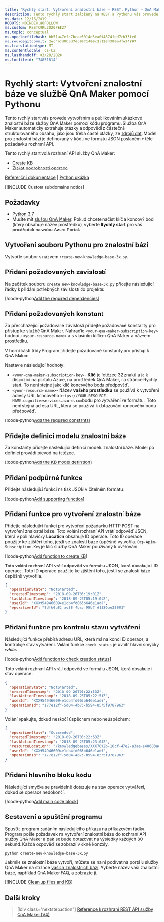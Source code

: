 ```yaml
---
title: 'Rychlý start: Vytvoření znalostní báze – REST, Python – QnA Maker'
description: Tento rychlý start založený na REST a Pythonu vás provede procesem vytvoření ukázkové znalostní báze služby QnA Maker prostřednictvím kódu programu. Tato znalostní báze se zobrazí na řídicím panelu Azure účtu rozhraní API služeb Cognitive Services.
ms.date: 12/16/2019
ROBOTS: NOINDEX,NOFOLLOW
ms.custom: RESTCURL2020FEB27
ms.topic: conceptual
ms.openlocfilehash: bb51a47efc7bcae5014d5ea004674fed7cb33fe0
ms.sourcegitcommit: 2ec4b3d0bad7dc0071400c2a2264399e4fe34897
ms.translationtype: MT
ms.contentlocale: cs-CZ
ms.lasthandoff: 03/28/2020
ms.locfileid: "78851814"
---
```

# <a name="quickstart-create-a-knowledge-base-in-qna-maker-using-python"></a>Rychlý start: Vytvoření znalostní báze ve službě QnA Maker pomocí Pythonu

Tento rychlý start vás provede vytvořením a publikováním ukázkové znalostní báze služby QnA Maker pomocí kódu programu. Služba QnA Maker automaticky extrahuje otázky a odpovědi z částečně strukturovaného obsahu, jako jsou třeba časté otázky, ze [zdrojů dat](../Concepts/knowledge-base.md). Model pro znalostní bázi je definovaný v kódu ve formátu JSON poslaném v těle požadavku rozhraní API.

Tento rychlý start volá rozhraní API služby QnA Maker:
* [Create KB](https://docs.microsoft.com/rest/api/cognitiveservices/qnamaker/knowledgebase/create)
* [Získat podrobnosti operace](https://docs.microsoft.com/rest/api/cognitiveservices/qnamaker/operations/getdetails)

[Referenční dokumentace](https://docs.microsoft.com/rest/api/cognitiveservices/qnamaker/knowledgebase) | [Python ukázka](https://github.com/Azure-Samples/cognitive-services-qnamaker-python/blob/master/documentation-samples/quickstarts/create-knowledge-base/create-new-knowledge-base-3x.py)

[!INCLUDE [Custom subdomains notice](../../../../includes/cognitive-services-custom-subdomains-note.md)]

## <a name="prerequisites"></a>Požadavky

* [Python 3.7](https://www.python.org/downloads/)
* Musíte mít [službu QnA Maker](../How-To/set-up-qnamaker-service-azure.md). Pokud chcete načíst klíč a koncový bod (který obsahuje název prostředku), vyberte **Rychlý start** pro váš prostředek na webu Azure Portal.

## <a name="create-a-knowledge-base-python-file"></a>Vytvoření souboru Pythonu pro znalostní bázi

Vytvořte soubor s názvem `create-new-knowledge-base-3x.py`.

## <a name="add-the-required-dependencies"></a>Přidání požadovaných závislostí

Na začátek souboru `create-new-knowledge-base-3x.py` přidejte následující řádky k přidání potřebných závislostí do projektu:

[!code-python[Add the required dependencies](~/samples-qnamaker-python/documentation-samples/quickstarts/create-knowledge-base/create-new-knowledge-base-3x.py?range=1-1 "Add the required dependencies")]

## <a name="add-the-required-constants"></a>Přidání požadovaných konstant
Za předcházející požadované závislosti přidejte požadované konstanty pro přístup ke službě QnA Maker. Nahraďte `<your-qna-maker-subscription-key>` hodnotu `<your-resource-name>` a s vlastním klíčem QnA Maker a názvem prostředku.

V horní části třídy Program přidejte požadované konstanty pro přístup k QnA Maker.

Nastavte následující hodnoty:

* `<your-qna-maker-subscription-key>`- **Klíč** je řetězec 32 znaků a je k dispozici na portálu Azure, na prostředek QnA Maker, na stránce Rychlý start. To není stejné jako klíč koncového bodu předpověď.
* `<your-resource-name>`- Název **vašeho prostředku** se používá k vytvoření adresy URL koncového `https://YOUR-RESOURCE-NAME.cognitiveservices.azure.com`bodu pro vytváření ve formátu . Toto není stejná adresa URL, která se používá k dotazování koncového bodu předpověď.

[!code-python[Add the required constants](~/samples-qnamaker-python/documentation-samples/quickstarts/create-knowledge-base/create-new-knowledge-base-3x.py?range=5-13 "Add the required constants")]

## <a name="add-the-kb-model-definition"></a>Přidejte definici modelu znalostní báze

Za konstanty přidejte následující definici modelu znalostní báze. Model po definici provádí převod na řetězec.

[!code-python[Add the KB model definition](~/samples-qnamaker-python/documentation-samples/quickstarts/create-knowledge-base/create-new-knowledge-base-3x.py?range=15-41 "Add the KB model definition")]

## <a name="add-supporting-function"></a>Přidání podpůrné funkce

Přidejte následující funkci na tisk JSON v čitelném formátu:

[!code-python[Add supporting function](~/samples-qnamaker-python/documentation-samples/quickstarts/create-knowledge-base/create-new-knowledge-base-3x.py?range=43-45 "Add supporting function")]

## <a name="add-function-to-create-kb"></a>Přidání funkce pro vytvoření znalostní báze

Přidejte následující funkci pro vytvoření požadavku HTTP POST na vytvoření znalostní báze.
Toto volání rozhraní API vrátí odpověď JSON, která v poli hlavičky **Location** obsahuje ID operace. Toto ID operace použijte ke zjištění toho, jestli se znalostí báze úspěšně vytvořila. `Ocp-Apim-Subscription-Key` je klíč služby QnA Maker používaný k ověřování.

[!code-python[Add function to create KB](~/samples-qnamaker-python/documentation-samples/quickstarts/create-knowledge-base/create-new-knowledge-base-3x.py?range=48-59 "Add function to create KB")]

Toto volání rozhraní API vrátí odpověď ve formátu JSON, která obsahuje i ID operace. Toto ID operace použijte ke zjištění toho, jestli se znalostí báze úspěšně vytvořila.

```JSON
{
  "operationState": "NotStarted",
  "createdTimestamp": "2018-09-26T05:19:01Z",
  "lastActionTimestamp": "2018-09-26T05:19:01Z",
  "userId": "XXX9549466094e1cb4fd063b646e1ad6",
  "operationId": "8dfb6a82-ae58-4bcb-95b7-d1239ae25681"
}
```

## <a name="add-function-to-check-creation-status"></a>Přidání funkce pro kontrolu stavu vytváření

Následující funkce přebírá adresu URL, která má na konci ID operace, a kontroluje stav vytváření. Volání funkce `check_status` je uvnitř hlavní smyčky _while_.

[!code-python[Add function to check creation status](~/samples-qnamaker-python/documentation-samples/quickstarts/create-knowledge-base/create-new-knowledge-base-3x.py?range=61-67 "Add function to check creation status")]

Toto volání rozhraní API vrátí odpověď ve formátu JSON, která obsahuje i stav operace:

```JSON
{
  "operationState": "NotStarted",
  "createdTimestamp": "2018-09-26T05:22:53Z",
  "lastActionTimestamp": "2018-09-26T05:22:53Z",
  "userId": "XXX9549466094e1cb4fd063b646e1ad6",
  "operationId": "177e12ff-5d04-4b73-b594-8575f9787963"
}
```

Volání opakujte, dokud neskočí úspěchem nebo neúspěchem:

```JSON
{
  "operationState": "Succeeded",
  "createdTimestamp": "2018-09-26T05:22:53Z",
  "lastActionTimestamp": "2018-09-26T05:23:08Z",
  "resourceLocation": "/knowledgebases/XXX7892b-10cf-47e2-a3ae-e40683adb714",
  "userId": "XXX9549466094e1cb4fd063b646e1ad6",
  "operationId": "177e12ff-5d04-4b73-b594-8575f9787963"
}
```

## <a name="add-main-code-block"></a>Přidání hlavního bloku kódu
Následující smyčka se pravidelně dotazuje na stav operace vytváření, dokud se operace nedokončí.

[!code-python[Add main code block](~/samples-qnamaker-python/documentation-samples/quickstarts/create-knowledge-base/create-new-knowledge-base-3x.py?range=70-96 "Add main code block")]

## <a name="build-and-run-the-program"></a>Sestavení a spuštění programu

Spusťte program zadáním následujícího příkazu na příkazovém řádku. Program pošle požadavek na vytvoření znalostní báze do rozhraní API služby QnA Maker a pak se bude dotazovat na výsledky každých 30 sekund. Každá odpověď se zobrazí v okně konzoly.

```bash
python create-new-knowledge-base-3x.py
```

Jakmile se znalostní báze vytvoří, můžete se na ni podívat na portálu služby QnA Maker na stránce [vašich znalostních bází](https://www.qnamaker.ai/Home/MyServices). Vyberte název vaší znalostní báze, například QnA Maker FAQ, a zobrazte ji.

[!INCLUDE [Clean up files and KB](../../../../includes/cognitive-services-qnamaker-quickstart-cleanup-resources.md)]

## <a name="next-steps"></a>Další kroky

> [!div class="nextstepaction"]
> [Reference k rozhraní REST API služby QnA Maker (V4)](https://go.microsoft.com/fwlink/?linkid=2092179)